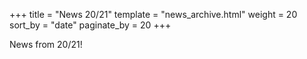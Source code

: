 +++
title = "News 20/21"
template = "news_archive.html"
weight = 20
sort_by = "date"
paginate_by = 20
+++

News from 20/21!

